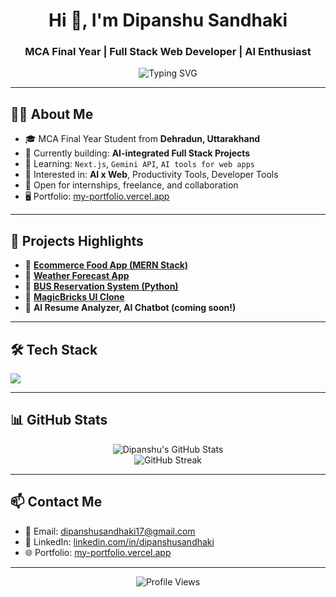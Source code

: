 <h1 align="center">Hi 👋, I'm Dipanshu Sandhaki</h1>
<h3 align="center">MCA Final Year | Full Stack Web Developer | AI Enthusiast</h3>

<p align="center">
  <img src="https://readme-typing-svg.demolab.com?font=Fira+Code&size=22&pause=1000&color=00F7FF&center=true&vCenter=true&width=435&lines=Web+Developer+%7C+MERN+%7C+Next.js;AI+Projects+%7C+Node+%7C+React;Always+learning+new+tech!" alt="Typing SVG" />
</p>

---

## 🧑‍💻 About Me

- 🎓 MCA Final Year Student from **Dehradun, Uttarakhand**
- 🔭 Currently building: **AI-integrated Full Stack Projects**
- 🌱 Learning: `Next.js`, `Gemini API`, `AI tools for web apps`
- 🧠 Interested in: **AI x Web**, Productivity Tools, Developer Tools
- 💼 Open for internships, freelance, and collaboration
- 🖥️ Portfolio: [my-portfolio.vercel.app](https://my-portfolio-rho-three-94.vercel.app/)

---

## 💼 Projects Highlights

- 🔹 **[Ecommerce Food App (MERN Stack)](https://github.com/Dipanshu-sandhaki/Ecommerce-Food-App-Using---MERN-Stack)**  
- 🔹 **[Weather Forecast App](https://github.com/Dipanshu-sandhaki/Weather-forecast-Web-Application)**  
- 🔹 **[BUS Reservation System (Python)](https://github.com/Dipanshu-sandhaki/BUS-Reservation-Management-System)**  
- 🔹 **[MagicBricks UI Clone](https://github.com/Dipanshu-sandhaki/MagicBricks-UI)**  
- 🔹 **AI Resume Analyzer, AI Chatbot (coming soon!)**

---

## 🛠️ Tech Stack

<p align="left">
  <img src="https://skillicons.dev/icons?i=react,nextjs,nodejs,express,mongodb,js,ts,html,css,tailwind,python,git,github,vscode" />
</p>

---

## 📊 GitHub Stats

<p align="center">
  <img src="https://github-readme-stats.vercel.app/api?username=Dipanshu-sandhaki&show_icons=true&theme=radical" alt="Dipanshu's GitHub Stats" />
  <br/>
  <img src="https://streak-stats.demolab.com?user=Dipanshu-sandhaki&theme=radical" alt="GitHub Streak" />
</p>

---

## 📫 Contact Me

- 📧 Email: dipanshusandhaki17@gmail.com  
- 💼 LinkedIn: [linkedin.com/in/dipanshusandhaki](https://linkedin.com/in/dipanshusandhaki)  
- 🌐 Portfolio: [my-portfolio.vercel.app](https://my-portfolio-rho-three-94.vercel.app/)

---

<p align="center">
  <img src="https://komarev.com/ghpvc/?username=Dipanshu-sandhaki&label=Profile+Views&color=blue" alt="Profile Views"/>
</p>
